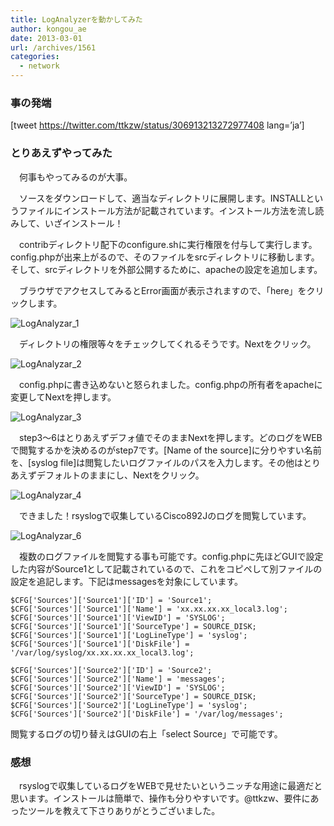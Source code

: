 ```yaml
---
title: LogAnalyzerを動かしてみた
author: kongou_ae
date: 2013-03-01
url: /archives/1561
categories:
  - network
---
```

### 事の発端

[tweet https://twitter.com/ttkzw/status/306913213272977408 lang=&#8217;ja&#8217;]

### とりあえずやってみた

　何事もやってみるのが大事。

　ソースをダウンロードして、適当なディレクトリに展開します。INSTALLというファイルにインストール方法が記載されています。インストール方法を流し読みして、いざインストール！

　contribディレクトリ配下のconfigure.shに実行権限を付与して実行します。config.phpが出来上がるので、そのファイルをsrcディレクトリに移動します。そして、srcディレクトリを外部公開するために、apacheの設定を追加します。

　ブラウザでアクセスしてみるとError画面が表示されますので、「here」をクリックします。

![LogAnalyzar_1][1]

　ディレクトリの権限等々をチェックしてくれるそうです。Nextをクリック。
  
![LogAnalyzar_2][2]

　config.phpに書き込めないと怒られました。config.phpの所有者をapacheに変更してNextを押します。

![LogAnalyzar_3][3]

　step3～6はとりあえずデフォ値でそのままNextを押します。どのログをWEBで閲覧するかを決めるのがstep7です。[Name of the source]に分りやすい名前を、[syslog file]は閲覧したいログファイルのパスを入力します。その他はとりあえずデフォルトのままにし、Nextをクリック。

![LogAnalyzar_4][4]

　できました！rsyslogで収集しているCisco892Jのログを閲覧しています。

![LogAnalyzar_6][5]

　複数のログファイルを閲覧する事も可能です。config.phpに先ほどGUIで設定した内容がSource1として記載されているので、これをコピペして別ファイルの設定を追記します。下記はmessagesを対象にしています。

<pre><code>$CFG['Sources']['Source1']['ID'] = 'Source1';
$CFG['Sources']['Source1']['Name'] = 'xx.xx.xx.xx_local3.log';
$CFG['Sources']['Source1']['ViewID'] = 'SYSLOG';
$CFG['Sources']['Source1']['SourceType'] = SOURCE_DISK;
$CFG['Sources']['Source1']['LogLineType'] = 'syslog';
$CFG['Sources']['Source1']['DiskFile'] = '/var/log/syslog/xx.xx.xx.xx_local3.log';

$CFG['Sources']['Source2']['ID'] = 'Source2';
$CFG['Sources']['Source2']['Name'] = 'messages';
$CFG['Sources']['Source2']['ViewID'] = 'SYSLOG';
$CFG['Sources']['Source2']['SourceType'] = SOURCE_DISK;
$CFG['Sources']['Source2']['LogLineType'] = 'syslog';
$CFG['Sources']['Source2']['DiskFile'] = '/var/log/messages';
</code></pre>

閲覧するログの切り替えはGUIの右上「select Source」で可能です。

### 感想

　rsyslogで収集しているログをWEBで見せたいというニッチな用途に最適だと思います。インストールは簡単で、操作も分りやすいです。@ttkzw、要件にあったツールを教えて下さりありがとうございました。

 [1]: http://aimless.jp/blog/images/logAna1.png
 [2]: http://aimless.jp/blog/images/logAna2.png
 [3]: http://aimless.jp/blog/images/logAna3.png
 [4]: http://aimless.jp/blog/images/logAna4.png
 [5]: http://aimless.jp/blog/images/logAna6.png